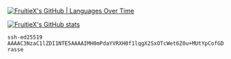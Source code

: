 [![FruitieX's GitHub | Languages Over Time](https://stats.quine.sh/FruitieX/languages-over-time?theme=dark)](https://quine.sh?utm_source=widgets&utm_campaign=FruitieX)

[![FruitieX's GitHub stats](https://github-readme-stats.vercel.app/api?username=FruitieX&show_icons=true&theme=dark&count_private=true&hide=contribs&hide_title=true&icon_color=4c71f2)]([https://github.com/anuraghazra/github-readme-stats](https://github-readme-stats.vercel.app/api?username=FruitieX))

```
ssh-ed25519 AAAAC3NzaC1lZDI1NTE5AAAAIMH0mPdaYVRXH0f1lqgX2SxOTcWet6Z0u+MUtYpCofGD rasse
```
